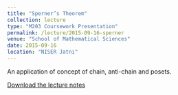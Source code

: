 ```yaml
---
title: "Sperner’s Theorem"
collection: lecture
type: "M203 Coursework Presentation"
permalink: /lecture/2015-09-16-sperner
venue: "School of Mathematical Sciences"
date: 2015-09-16
location: "NISER Jatni"
---
```


An application of concept of chain, anti-chain and posets.

[Download the lecture notes](http://gkorpal.github.io/files/sperner.pdf)

